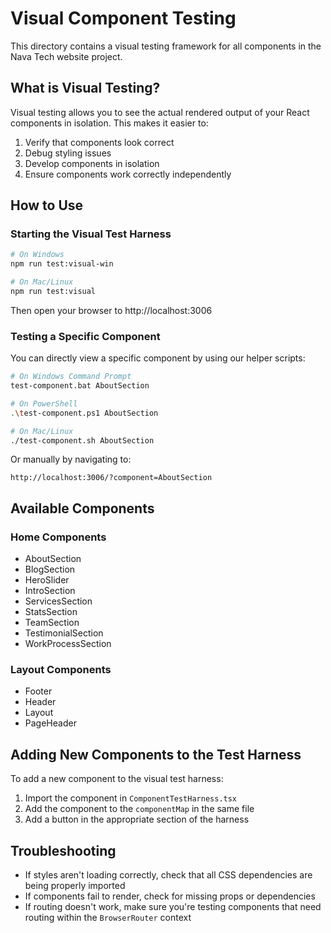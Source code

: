 # Visual Component Testing

This directory contains a visual testing framework for all components in the Nava Tech website project.

## What is Visual Testing?

Visual testing allows you to see the actual rendered output of your React components in isolation. This makes it easier to:

1. Verify that components look correct
2. Debug styling issues
3. Develop components in isolation
4. Ensure components work correctly independently

## How to Use

### Starting the Visual Test Harness

```bash
# On Windows
npm run test:visual-win

# On Mac/Linux
npm run test:visual
```

Then open your browser to http://localhost:3006

### Testing a Specific Component

You can directly view a specific component by using our helper scripts:

```bash
# On Windows Command Prompt
test-component.bat AboutSection

# On PowerShell
.\test-component.ps1 AboutSection

# On Mac/Linux
./test-component.sh AboutSection
```

Or manually by navigating to:
```
http://localhost:3006/?component=AboutSection
```

## Available Components

### Home Components
- AboutSection
- BlogSection
- HeroSlider
- IntroSection
- ServicesSection
- StatsSection
- TeamSection
- TestimonialSection
- WorkProcessSection

### Layout Components
- Footer
- Header
- Layout
- PageHeader

## Adding New Components to the Test Harness

To add a new component to the visual test harness:

1. Import the component in `ComponentTestHarness.tsx`
2. Add the component to the `componentMap` in the same file
3. Add a button in the appropriate section of the harness

## Troubleshooting

- If styles aren't loading correctly, check that all CSS dependencies are being properly imported
- If components fail to render, check for missing props or dependencies
- If routing doesn't work, make sure you're testing components that need routing within the `BrowserRouter` context
